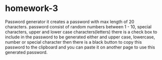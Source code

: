 # homework-3

Password generator it creates a password with max length of 20 characters.
password consist of random numbers between 1 - 10, special characters, upper and lower case characters(letters)
there is a check box to include in the password to be generated either and upper case, lowercase, number or special character
then there is a black button to copy this password to the clipboard and you can paste it on another page to use this generated password.
